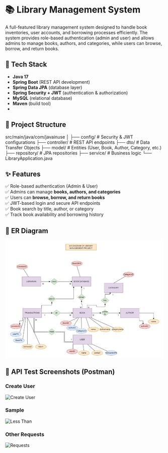 # 📚 Library Management System

A full-featured library management system designed to handle book inventories, user accounts, and borrowing processes efficiently. The system provides role-based authentication (admin and user) and allows admins to manage books, authors, and categories, while users can browse, borrow, and return books.

## 🚀 Tech Stack

- **Java 17**
- **Spring Boot** (REST API development)
- **Spring Data JPA** (database layer)
- **Spring Security + JWT** (authentication & authorization)
- **MySQL** (relational database)
- **Maven** (build tool)
- 
## 📂 Project Structure
src/main/java/com/javainuse
│
├── config/ # Security & JWT configurations
├── controller/ # REST API endpoints
├── dto/ # Data Transfer Objects
├── model/ # Entities (User, Book, Author, Category, etc.)
├── repository/ # JPA repositories
├── service/ # Business logic
└── LibraryApplication.java

## ✨ Features

✅ Role-based authentication (Admin & User)  
✅ Admins can manage **books, authors, and categories**  
✅ Users can **browse, borrow, and return books**  
✅ JWT-based login and secure API endpoints  
✅ Book search by title, author, or category  
✅ Track book availability and borrowing history  

## 📌 ER Diagram
![ER Diagram](docs/er-diagram.jpg)

## 📌 API Test Screenshots (Postman)
### Create User
![Create User](docs/createUser.jpg)

### Sample
![Less Than](docs/lessthan.jpg)

### Other Requests
![Requests](docs/postmanrequests)



